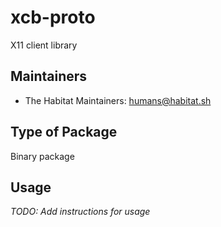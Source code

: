 # xcb-proto

X11 client library

## Maintainers

* The Habitat Maintainers: <humans@habitat.sh>

## Type of Package

Binary package

## Usage

*TODO: Add instructions for usage*
